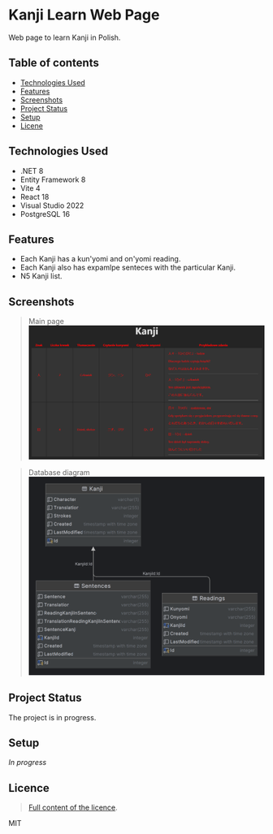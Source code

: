 # Kanji Learn Web Page
Web page to learn Kanji in Polish.

## Table of contents
* [Technologies Used](#technologies-used)
* [Features](#features)
* [Screenshots](#screenshots)
* [Project Status](#project-status)
* [Setup](#setup)
* [Licene](#licence)

## Technologies Used
- .NET 8
- Entity Framework 8
- Vite 4
- React 18
- Visual Studio 2022
- PostgreSQL 16

## Features
- Each Kanji has a kun'yomi and on'yomi reading.
- Each Kanji also has expamlpe senteces with the particular Kanji.
- N5 Kanji list.

## Screenshots
>Main page
>![main_page](Images/main_page.png)

>Database diagram
>![kanji_database](Images/KanjiDatabase.png)

## Project Status
The project is in progress.

## Setup
_In progress_

## Licence
> [Full content of the licence](LICENSE).

MIT